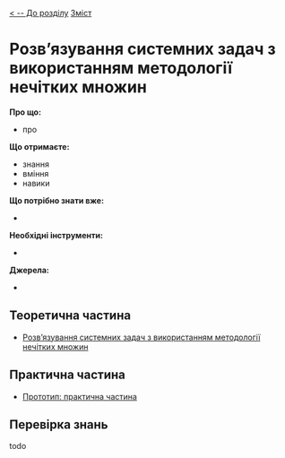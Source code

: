 [< -- До розділу](../README.md)         [Зміст](../../contents.md)

# Розв’язування системних задач з використанням методології нечітких множин

**Про що:**

- про 

**Що отримаєте:**

- знання 
- вміння 
- навики 

**Що потрібно знати вже:**

- 

**Необхідні інструменти:**

- 

**Джерела:** 

- 

## Теоретична частина

- [Розв’язування системних задач з використанням методології нечітких множин](teor.md)

## Практична частина

- [Прототип: практична частина](lab.md)

## Перевірка знань

todo